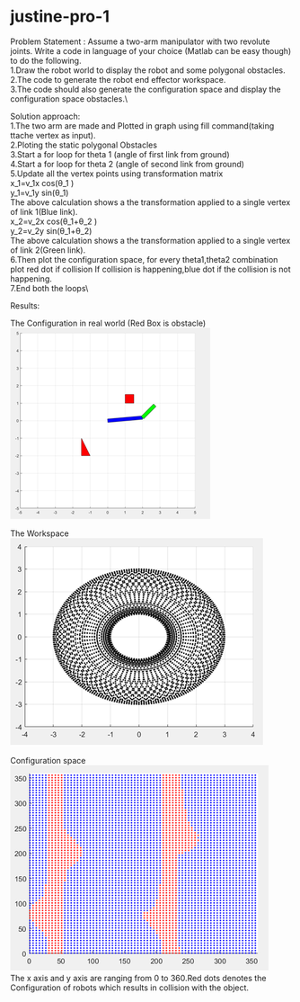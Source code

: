 # justine-pro-1
Problem Statement :
Assume a two-arm manipulator with two revolute joints. Write a code in language of your choice (Matlab can be easy though) to do the following.\
1.Draw the robot world to display the robot and some polygonal obstacles.\
2.The code to generate the robot end effector workspace.\
3.The code should also generate the configuration space and display the configuration  space obstacles.\

Solution approach:\
1.The two arm are made and Plotted in graph using fill command(taking ttache vertex as input).\
2.Ploting the static  polygonal Obstacles\
3.Start a for loop for theta 1 (angle of first link from ground)\
4.Start a for loop for theta 2 (angle of second link from ground)\
5.Update all the vertex points using transformation matrix \
x_1=v_1x  cos⁡(θ_1 )\
y_1=v_1y sin⁡(θ_1) \
The above calculation shows a the transformation applied to a single vertex of link 1(Blue link). \
x_2=v_2x  cos⁡(θ_1+θ_2 )\
y_2=v_2y sin⁡(θ_1+θ_2) \
The above calculation shows a the transformation applied to a single vertex of link 2(Green link). \
6.Then plot the configuration space, for every theta1,theta2 combination plot red dot if collision If collision is happening,blue dot if the collision is not happening.\
7.End both the loops\


Results:
 
The Configuration in real world (Red Box is obstacle)\
![](Images/img1.PNG)
 
The Workspace \
![](Images/img2.PNG)
 
Configuration space\
![](Images/img3.PNG)\
The x axis and y axis are ranging from 0 to 360.Red dots denotes the Configuration of robots which results in collision with the object.

